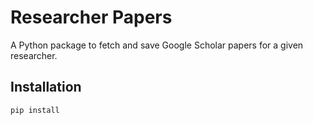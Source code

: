 # Researcher Papers

A Python package to fetch and save Google Scholar papers for a given researcher.

## Installation

```bash
pip install 
```